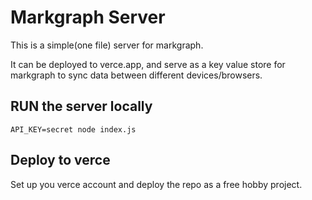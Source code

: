 # Markgraph Server

This is a simple(one file) server for markgraph.

It can be deployed to verce.app, and serve as a key value store for markgraph to sync data between different devices/browsers.


## RUN the server locally

```
API_KEY=secret node index.js
```

## Deploy to verce

Set up you verce account and deploy the repo as a free hobby project.

